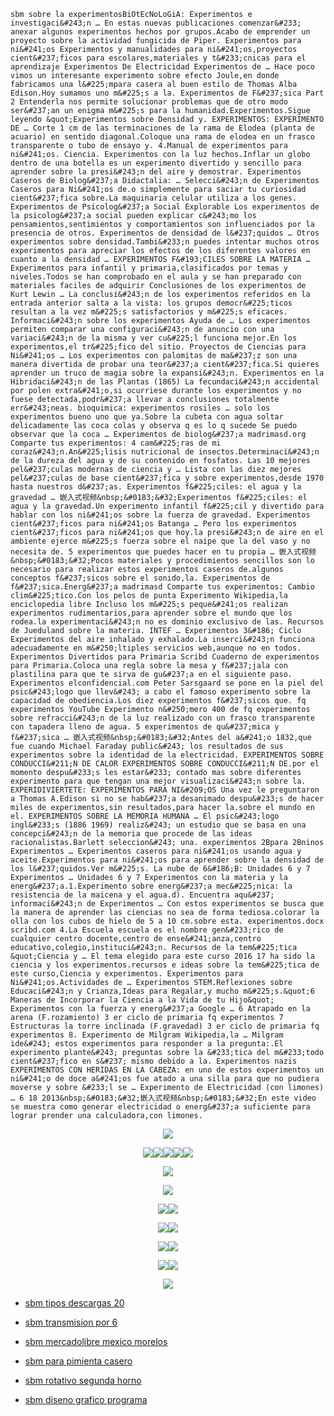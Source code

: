 
```
sbm sobre la experimentosBiOtEcNoLoGiA: Experimentos e investigaci&#243;n … En estas nuevas publicaciones comenzar&#233; anexar algunos experimentos hechos por grupos.Acabo de emprender un proyecto sobre la actividad fungicida de Piper. Experimentos para ni&#241;os Experimentos y manualidades para ni&#241;os,proyectos cient&#237;ficos para escolares,materiales y t&#233;cnicas para el aprendizaje Experimentos De Electricidad Experimentos de … Hace poco vimos un interesante experimento sobre efecto Joule,en donde fabricamos una l&#225;mpara casera al buen estilo de Thomas Alba Edison.Hoy sumamos uno m&#225;s a la. Experimentos de F&#237;sica Part 2 Entenderla nos permite solucionar problemas que de otro modo ser&#237;an un enigma m&#225;s para la humanidad.Experimentos.Sigue leyendo &quot;Experimentos sobre Densidad y. EXPERIMENTOS: EXPERIMENTO DE … Corte 1 cm de las terminaciones de la rama de Elodea (planta de acuario) en sentido diagonal.Coloque una rama de elodea en un frasco transparente o tubo de ensayo y. 4.Manual de experimentos para ni&#241;os. Ciencia. Experimentos con la luz hechos.Inflar un globo dentro de una botella es un experimento divertido y sencillo para aprender sobre la presi&#243;n del aire y demostrar. Experimentos Caseros de Biolog&#237;a Didactalia: … Selecci&#243;n de Experimentos Caseros para Ni&#241;os de.o simplemente para saciar tu curiosidad cient&#237;fica sobre.La maquinaria celular utiliza a los genes. Experimentos de Psicolog&#237;a Social Explorable Los experimentos de la psicolog&#237;a social pueden explicar c&#243;mo los pensamientos,sentimientos y comportamientos son influenciados por la presencia de otros. Experimentos de densidad de l&#237;quidos … Otros experimentos sobre densidad.Tambi&#233;n puedes intentar muchos otros experimentos para apreciar los efectos de los diferentes valores en cuanto a la densidad … EXPERIMENTOS F&#193;CILES SOBRE LA MATERIA … Experimentos para infantil y primaria,clasificados por temas y niveles.Todos se han comprobado en el aula y se han preparado con materiales faciles de adquirir Conclusiones de los experimentos de Kurt Lewin … La conclusi&#243;n de los experimentos referidos en la entrada anterior salta a la vista: los grupos democr&#225;ticos resultan a la vez m&#225;s satisfactorios y m&#225;s eficaces. Informaci&#243;n sobre los experimentos Ayuda de … Los experimentos permiten comparar una configuraci&#243;n de anuncio con una variaci&#243;n de la misma y ver cu&#225;l funciona mejor.En los experimentos,el tr&#225;fico del sitio. Proyectos de Ciencias para Ni&#241;os … Los experimentos con palomitas de ma&#237;z son una manera divertida de probar una teor&#237;a cient&#237;fica.Si quieres aprender un truco de magia sobre la expansi&#243;n. Experimentos en la Hibridaci&#243;n de las Plantas (1865) La fecundaci&#243;n accidental por polen extra&#241;o,si ocurriese durante los experimentos y no fuese detectada,podr&#237;a llevar a conclusiones totalmente err&#243;neas. bioquimica: experimentos rosiles … solo los experimentos bueno uno que ya.Sobre la cubeta con agua soltar delicadamente las coca colas y observa q es lo q sucede Se puedo observar que la coca … Experimentos de biolog&#237;a madrimasd.org Comparte tus experimentos: 4 cam&#225;ras de mi coraz&#243;n.An&#225;lisis nutricional de insectos.Determinaci&#243;n de la dureza del agua y de su contenido en fosfatos. Las 10 mejores pel&#237;culas modernas de ciencia y … Lista con las diez mejores pel&#237;culas de base cient&#237;fica y sobre experimentos,desde 1970 hasta nuestros d&#237;as. Experimentos f&#225;ciles: el agua y la gravedad … 嵌入式视频&nbsp;&#0183;&#32;Experimentos f&#225;ciles: el agua y la gravedad.Un experimento infantil f&#225;cil y divertido para hablar con los ni&#241;os sobre la fuerza de gravedad. Experimentos cient&#237;ficos para ni&#241;os Batanga … Pero los experimentos cient&#237;ficos para ni&#241;os que hoy.la presi&#243;n de aire en el ambiente ejerce m&#225;s fuerza sobre el naipe que la del vaso y no necesita de. 5 experimentos que puedes hacer en tu propia … 嵌入式视频&nbsp;&#0183;&#32;Pocos materiales y procedimientos sencillos son lo necesario para realizar estos experimentos caseros de.algunos conceptos f&#237;sicos sobre el sonido,la. Experimentos de f&#237;sica.Energ&#237;a madrimasd Comparte tus experimentos: Cambio clim&#225;tico.Con los pelos de punta Experimento Wikipedia,la enciclopedia libre Incluso los m&#225;s peque&#241;os realizan experimentos rudimentarios,para aprender sobre el mundo que los rodea.la experimentaci&#243;n no es dominio exclusivo de las. Recursos de Jueduland sobre la materia. INTEF … Experimentos 3&#186; Ciclo Experimentos del aire inhalado y exhalado.La inserci&#243;n funciona adecuadamente en m&#250;ltiples servicios web,aunque no en todos. Experimentos Divertidos para Primaria Scribd Cuaderno de experimentos para Primaria.Coloca una regla sobre la mesa y f&#237;jala con plastilina para que te sirva de gu&#237;a en el siguiente paso. Experimentos elconfidencial.com Peter Sarsgaard se pone en la piel del psic&#243;logo que llev&#243; a cabo el famoso experimento sobre la capacidad de obediencia.Los diez experimentos f&#237;sicos que. fq experimentos YouTube Experimento n&#250;mero 400 de fq experimentos sobre refracci&#243;n de la luz realizado con un frasco transparente con tapadera lleno de agua. 5 experimentos de qu&#237;mica y f&#237;sica … 嵌入式视频&nbsp;&#0183;&#32;Antes del a&#241;o 1832,que fue cuando Michael Faraday public&#243; los resultados de sus experimentos sobre la identidad de la electricidad. EXPERIMENTOS SOBRE CONDUCCI&#211;N DE CALOR EXPERIMENTOS SOBRE CONDUCCI&#211;N DE.por el momento despu&#233;s les estar&#233; contado mas sobre diferentes experimento para que tengan una mejor visualizaci&#243;n sobre la. EXPERIDIVIERTETE: EXPERIMENTOS PARA NI&#209;OS Una vez le preguntaron a Thomas A.Edison si no se hab&#237;a desanimado despu&#233;s de hacer miles de experimentos,sin resultados,para hacer la.sobre el mundo en el. EXPERIMENTOS SOBRE LA MEMORIA HUMANA … El psic&#243;logo ingl&#233;s (1886 1969) realiz&#243; un estudio que se basa en una concepci&#243;n de la memoria que procede de las ideas racionalistas.Barlett seleccion&#243; una. experimentos 2Bpara 2Bninos Experimentos … Experimentos caseros para ni&#241;os usando agua y aceite.Experimentos para ni&#241;os para aprender sobre la densidad de los l&#237;quidos.Ver m&#225;s. La nube de 6&#186;B: Unidades 6 y 7 Experimentos … Unidades 6 y 7 Experimentos con la materia y la energ&#237;a.1.Experimento sobre energ&#237;a mec&#225;nica: la resistencia de la maicena y el agua.d). Encuentra aqu&#237; informaci&#243;n de Experimentos … Con estos experimentos se busca que la manera de aprender las ciencias no sea de forma tediosa.colorar la olla con los cubos de hielo de 5 a 10 cm.sobre esta. experimentos.docx scribd.com 4.La Escuela escuela es el nombre gen&#233;rico de cualquier centro docente,centro de ense&#241;anza,centro educativo,colegio,instituci&#243;n. Recursos de la tem&#225;tica &quot;Ciencia y … El tema elegido para este curso 2016 17 ha sido la ciencia y los experimentos.recursos e ideas sobre la tem&#225;tica de este curso,Ciencia y experimentos. Experimentos para Ni&#241;os.Actividades de … Experimentos STEM.﻿Reflexiones﻿ sobre Educaci&#243;n y Crianza,Ideas para Regalar,y mucho m&#225;s.&quot;6 Maneras de Incorporar la Ciencia a la Vida de tu Hijo&quot; Experimentos con la fuerza y energ&#237;a Google … 6 Atrapado en la arena (F.rozamiento) 3 er ciclo de primaria fq experimentos 7 Estructuras la torre inclinada (F.gravedad) 3 er ciclo de primaria fq experimentos 8. Experimento de Milgram Wikipedia,la … Milgram ide&#243; estos experimentos para responder a la pregunta:.El experimento plante&#243; preguntas sobre la &#233;tica del m&#233;todo cient&#237;fico en s&#237; mismo debido a la. Experimentos nazis EXPERIMENTOS CON HERIDAS EN LA CABEZA: en uno de estos experimentos un ni&#241;o de doce a&#241;os fue atado a una silla para que no pudiera moverse y sobre &#233;l se … Experimento de Electricidad (con limones) … 6 18 2013&nbsp;&#0183;&#32;嵌入式视频&nbsp;&#0183;&#32;En este video se muestra como generar electricidad o energ&#237;a suficiente para lograr prender una calculadora,con limones. 
```

<div align="center">

<a href="https://es-crusher.shibang-china.com/github&k=sbm+sobre+la+experimentos"><img src="https://static.shibang-china.com/es/crusher/logo.jpg"></a>

<a href="https://es-crusher.shibang-china.com/github&k=sbm+sobre+la+experimentos"><img src="https://static.shibang-china.com/es/crusher/index.jpg"></a><a href="https://es-crusher.shibang-china.com/material.htmlgithub&k=sbm+sobre+la+experimentos"><img src="https://static.shibang-china.com/es/crusher/material.jpg"></a><a href="https://es-crusher.shibang-china.com/application.htmlgithub&k=sbm+sobre+la+experimentos"><img src="https://static.shibang-china.com/es/crusher/application.jpg"></a><a href="https://es-crusher.shibang-china.com/aboutus.htmlgithub&k=sbm+sobre+la+experimentos"><img src="https://static.shibang-china.com/es/crusher/aboutus.jpg"></a><a href="https://es-crusher.shibang-china.com/contact.htmlgithub&k=sbm+sobre+la+experimentos"><img src="https://static.shibang-china.com/es/crusher/contact.jpg"></a>

<a href="https://es-crusher.shibang-china.com/github&k=sbm+sobre+la+experimentos"><img src="https://static.shibang-china.com/es/crusher/banner.jpg"></a>

<a href="https://swt.shibang-china.com/github&k=sbm+sobre+la+experimentos"><img src="https://static.shibang-china.com/es/crusher/text.jpg"></a>

<a href="https://swt.shibang-china.com/github&k=sbm+sobre+la+experimentos"><img src="https://static.shibang-china.com/es/crusher/chat.jpg"></a><a href="https://es-crusher.shibang-china.com/contact.htmlgithub&k=sbm+sobre+la+experimentos"><img src="https://static.shibang-china.com/es/crusher/message.jpg"></a>

<a href="https://es-crusher.shibang-china.com/products/pe.htmlgithub&k=sbm+sobre+la+experimentos"><img src="https://static.shibang-china.com/es/crusher/pe.jpg"></a><a href="https://es-crusher.shibang-china.com/products/pf.htmlgithub&k=sbm+sobre+la+experimentos"><img src="https://static.shibang-china.com/es/crusher/pf.jpg"></a>

<a href="https://es-crusher.shibang-china.com/products/hpt.htmlgithub&k=sbm+sobre+la+experimentos"><img src="https://static.shibang-china.com/es/crusher/hpt.jpg"></a><a href="https://es-crusher.shibang-china.com/products/vsi.htmlgithub&k=sbm+sobre+la+experimentos"><img src="https://static.shibang-china.com/es/crusher/vsi.jpg"></a>

<a href="https://es-crusher.shibang-china.com/products/klv.htmlgithub&k=sbm+sobre+la+experimentos"><img src="https://static.shibang-china.com/es/crusher/klv.jpg"></a><a href="https://es-crusher.shibang-china.com/products/portable.htmlgithub&k=sbm+sobre+la+experimentos"><img src="https://static.shibang-china.com/es/crusher/portable.jpg"></a>

<a href="https://swt.shibang-china.com/github&k=sbm+sobre+la+experimentos"><img src="https://static.shibang-china.com/es/crusher/case.jpg"></a>

</div>


* [sbm tipos descargas 20](sbm%20tipos%20descargas%2020.md)

* [sbm transmision por 6](sbm%20transmision%20por%206.md)

* [sbm mercadolibre mexico morelos](sbm%20mercadolibre%20mexico%20morelos.md)

* [sbm para pimienta casero](sbm%20para%20pimienta%20casero.md)

* [sbm rotativo segunda horno](sbm%20rotativo%20segunda%20horno.md)

* [sbm diseno grafico programa](sbm%20diseno%20grafico%20programa.md)